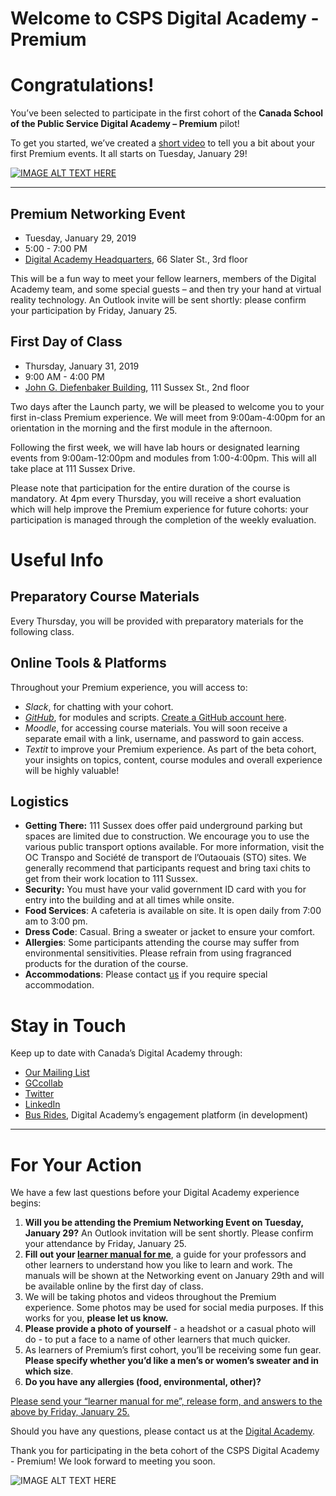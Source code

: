 # Welcome to CSPS Digital Academy - Premium
# Congratulations!

You’ve been selected to participate in the first cohort of the **Canada School of the Public Service Digital Academy – Premium** pilot!

To get you started, we’ve created a [short video](https://www.youtube.com/user/MySchoolMonEcole) to tell you a bit about your first Premium events. It all starts on Tuesday, January 29!

[![IMAGE ALT TEXT HERE](https://wiki.gccollab.ca/images/c/c2/DA_Window_-_AN_fenetre.jpeg)](https://www.youtube.com/user/MySchoolMonEcole)

*************************

## Premium Networking Event
* Tuesday, January 29, 2019
* 5:00 - 7:00 PM
* [Digital Academy Headquarters](https://www.google.ca/maps/@45.4216695,-75.6942864,3a,75y,159.85h,95.12t/data=!3m7!1e1!3m5!1soLka23a3BM5HUHjLsFZ4hA!2e0!6s%2F%2Fgeo0.ggpht.com%2Fcbk%3Fpanoid%3DoLka23a3BM5HUHjLsFZ4hA%26output%3Dthumbnail%26cb_client%3Dmaps_sv.tactile.gps%26thumb%3D2%26w%3D203%26h%3D100%26yaw%3D259.15222%26pitch%3D0%26thumbfov%3D100!7i13312!8i6656), 66 Slater St., 3rd floor

This will be a fun way to meet your fellow learners, members of the Digital Academy team, and some special guests – and then try your hand at virtual reality technology. An Outlook invite will be sent shortly: please confirm your participation by Friday, January 25.

## First Day of Class
* Thursday, January 31, 2019
* 9:00 AM - 4:00 PM
* [John G. Diefenbaker Building](https://www.google.ca/maps/place/111+Sussex+Dr,+Ottawa,+ON/@45.4405741,-75.694697,3a,75y,213.47h,82.77t/data=!3m6!1e1!3m4!1sRipgGcRxFEzyNXYZom_hng!2e0!7i13312!8i6656!4m5!3m4!1s0x4cce04e7311278bd:0xe7e0273285ee6f32!8m2!3d45.4396305!4d-75.693755), 111 Sussex St., 2nd floor

Two days after the Launch party, we will be pleased to welcome you to your first in-class Premium experience. We will meet from 9:00am-4:00pm for an orientation in the morning and the first module in the afternoon.

Following the first week, we will have lab hours or designated learning events from 9:00am-12:00pm and modules from 1:00-4:00pm. This will all take place at 111 Sussex Drive.
 
Please note that participation for the entire duration of the course is mandatory. At 4pm every Thursday, you will receive a short evaluation which will help improve the Premium experience for future cohorts: your participation is managed through the completion of the weekly evaluation.

# Useful Info

## Preparatory Course Materials
Every Thursday, you will be provided with preparatory materials for the following class.

## Online Tools & Platforms

Throughout your Premium experience, you will access to:
- _Slack_, for chatting with your cohort.
- [_GitHub_](https://github.com), for modules and scripts. [Create a GitHub account here](https://github.com/).
- _Moodle_, for accessing course materials. You will soon receive a separate email with a link, username, and password to gain access.
- _Textit_ to improve your Premium experience. As part of the beta cohort, your insights on topics, content, course modules and overall experience will be highly valuable!

## Logistics

- **Getting There:** 111 Sussex does offer paid underground parking but spaces are limited due to construction. We encourage you to use the various public transport options available. For more information, visit the OC Transpo and  Société de transport de l’Outaouais (STO) sites. We generally recommend that participants request and bring taxi chits to get from their work location to 111 Sussex.
- **Security:** You must have your valid government ID card with you for entry into the building and at all times while onsite.
- **Food Services**: A cafeteria is available on site. It is open daily from 7:00 am to 3:00 pm.
- **Dress Code**: Casual. Bring a sweater or jacket to ensure your comfort.
- **Allergies**: Some participants attending the course may suffer from environmental sensitivities. Please refrain from using fragranced products for the duration of the course.
- **Accommodations**: Please contact [us](csps.premiumdigitalacademy-excelenceacademiquedunumerique.efpc@canada.ca) 
if you require special accommodation.

# Stay in Touch

Keep up to date with Canada’s Digital Academy through:
- [Our Mailing List](http://github.com)
- [GCcollab](https://gccollab.ca/groups/profile/1316691/endigital-academyfracadu00e9mie-du-numu00e9rique)
- [Twitter](https://twitter.com/DigiAcademyCAN)
- [LinkedIn](https://www.linkedin.com/company/csps-digiacademy-acadenum-efpc/)
- [Bus Rides](https://en.busrides-trajetsenbus.ca/), Digital Academy’s engagement platform (in development)

*************************

# For Your Action

We have a few last questions before your Digital Academy experience begins:
 
1. **Will you be attending the Premium Networking Event on Tuesday, January 29?** An Outlook invitation will be sent shortly. Please confirm your attendance by Friday, January 25.
2. **Fill out your [learner manual for me](https://github.com/ashlevans/CSPS-Digital-Academy-Premium/blob/master/Premium%20Learner%20Profile%20Template%20-%20Modèle%20de%20profil%20d'apprenant%20d'Excellence.docx)**, a guide for your professors and other learners to understand how you like to learn and work. The manuals will be shown at the Networking event on January 29th and will be available online by the first day of class.
3. We will be taking photos and videos throughout the Premium experience. Some photos may be used for social media purposes. If this works for you, **please let us know.**
4. **Please provide a photo of yourself** - a headshot or a casual photo will do - to put a face to a name of other learners that much quicker.
5. As learners of Premium’s first cohort, you’ll be receiving some fun gear. **Please specify whether you’d like a men’s or women’s sweater and in which size**.
6. **Do you have any allergies (food, environmental, other)?**

[Please send your “learner manual for me”, release form, and answers to the above by Friday, January 25.](csps.premiumdigitalacademy-excelenceacademiquedunumerique.efpc@canada.ca)

Should you have any questions, please contact us at the [Digital Academy](csps.premiumdigitalacademy-excelenceacademiquedunumerique.efpc@canada.ca).
 
Thank you for participating in the beta cohort of the CSPS Digital Academy - Premium! We look forward to meeting you soon.

![IMAGE ALT TEXT HERE](https://wiki.gccollab.ca/images/7/75/DA_Thank_You.png)

